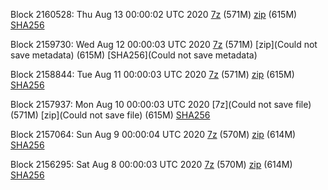 Block 2160528: Thu Aug 13 00:00:02 UTC 2020 [7z]() (571M) [zip](https://transfer.sh/HfTKe/bootstrap.dat.20200813.zip) (615M) [SHA256](https://transfer.sh/MXIqF/sha256.txt)

Block 2159730: Wed Aug 12 00:00:03 UTC 2020 [7z]() (571M) [zip](Could not save metadata) (615M) [SHA256](Could not save metadata)

Block 2158844: Tue Aug 11 00:00:03 UTC 2020 [7z]() (571M) [zip]() (615M) [SHA256]()

Block 2157937: Mon Aug 10 00:00:03 UTC 2020 [7z](Could not save file) (571M) [zip](Could not save file) (615M) [SHA256](https://transfer.sh/X6kzc/sha256.txt)

Block 2157064: Sun Aug  9 00:00:04 UTC 2020 [7z]() (570M) [zip]() (614M) [SHA256]()

Block 2156295: Sat Aug  8 00:00:03 UTC 2020 [7z]() (570M) [zip]() (614M) [SHA256]()
